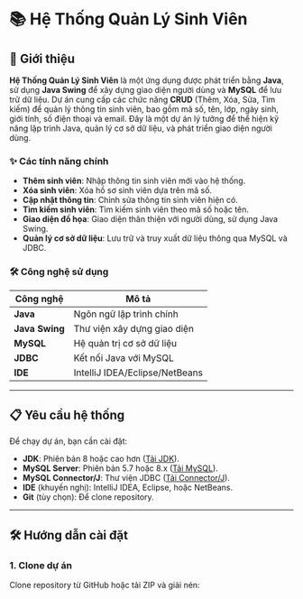 # 📚 Hệ Thống Quản Lý Sinh Viên

## 🚀 Giới thiệu
**Hệ Thống Quản Lý Sinh Viên** là một ứng dụng được phát triển bằng **Java**, sử dụng **Java Swing** để xây dựng giao diện người dùng và **MySQL** để lưu trữ dữ liệu. Dự án cung cấp các chức năng **CRUD** (Thêm, Xóa, Sửa, Tìm kiếm) để quản lý thông tin sinh viên, bao gồm mã số, tên, lớp, ngày sinh, giới tính, số điện thoại và email. Đây là một dự án lý tưởng để thể hiện kỹ năng lập trình Java, quản lý cơ sở dữ liệu, và phát triển giao diện người dùng.

### ✨ Các tính năng chính
- **Thêm sinh viên**: Nhập thông tin sinh viên mới vào hệ thống.
- **Xóa sinh viên**: Xóa hồ sơ sinh viên dựa trên mã số.
- **Cập nhật thông tin**: Chỉnh sửa thông tin sinh viên hiện có.
- **Tìm kiếm sinh viên**: Tìm kiếm sinh viên theo mã số hoặc tên.
- **Giao diện đồ họa**: Giao diện thân thiện với người dùng, sử dụng Java Swing.
- **Quản lý cơ sở dữ liệu**: Lưu trữ và truy xuất dữ liệu thông qua MySQL và JDBC.

### 🛠 Công nghệ sử dụng
| Công nghệ           | Mô tả                              |
|--------------------|------------------------------------|
| **Java**           | Ngôn ngữ lập trình chính           |
| **Java Swing**     | Thư viện xây dựng giao diện        |
| **MySQL**          | Hệ quản trị cơ sở dữ liệu          |
| **JDBC**           | Kết nối Java với MySQL             |
| **IDE**            | IntelliJ IDEA/Eclipse/NetBeans     |

---

## 📋 Yêu cầu hệ thống
Để chạy dự án, bạn cần cài đặt:
- **JDK**: Phiên bản 8 hoặc cao hơn ([Tải JDK](https://www.oracle.com/java/technologies/javase-downloads.html)).
- **MySQL Server**: Phiên bản 5.7 hoặc 8.x ([Tải MySQL](https://dev.mysql.com/downloads/mysql/)).
- **MySQL Connector/J**: Thư viện JDBC ([Tải Connector/J](https://dev.mysql.com/downloads/connector/j/)).
- **IDE** (khuyến nghị): IntelliJ IDEA, Eclipse, hoặc NetBeans.
- **Git** (tùy chọn): Để clone repository.

---

## 🛠 Hướng dẫn cài đặt

### 1. Clone dự án
Clone repository từ GitHub hoặc tải ZIP và giải nén:
```bash
